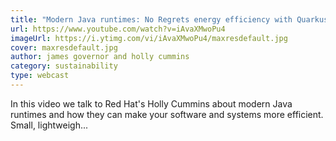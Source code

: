 ```yaml
---
title: "Modern Java runtimes: No Regrets energy efficiency with Quarkus and GraalVM - A Redmonk Conversation"
url: https://www.youtube.com/watch?v=iAvaXMwoPu4
imageUrl: https://i.ytimg.com/vi/iAvaXMwoPu4/maxresdefault.jpg
cover: maxresdefault.jpg
author: james governor and holly cummins
category: sustainability
type: webcast
---
```


In this video we talk to Red Hat's Holly Cummins about modern Java runtimes and how they can make your software and systems more efficient. Small, lightweigh...